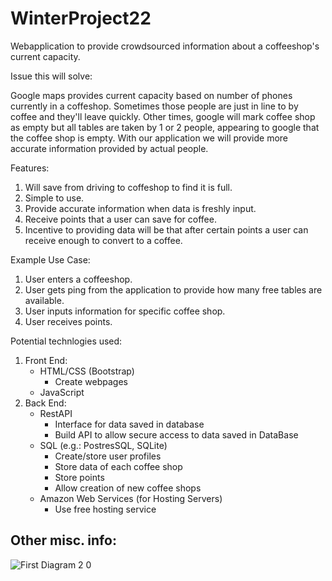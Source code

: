 # WinterProject22

Webapplication to provide crowdsourced information about a coffeeshop's current capacity. 


Issue this will solve: 

Google maps provides current capacity based on number of phones currently in a coffeshop. Sometimes those people are just in line to by coffee and they'll leave quickly. Other times, google will mark coffee shop as empty but all tables are taken by 1 or 2 people, appearing to google that the coffee shop is empty. With our application we will provide more accurate information provided by actual people. 

Features:
1. Will save from driving to coffeshop to find it is full.
2. Simple to use.
3. Provide accurate information when data is freshly input.
4. Receive points that a user can save for coffee.
5. Incentive to providing data will be that after certain points a user can receive enough to convert to a coffee.


Example Use Case:
1. User enters a coffeeshop.
2. User gets ping from the application to provide how many free tables are available.
3. User inputs information for specific coffee shop.
4. User receives points.


Potential technlogies used:
1. Front End:
    - HTML/CSS (Bootstrap)
        - Create webpages
    - JavaScript
2. Back End:
    - RestAPI
        - Interface for data saved in database
        - Build API to allow secure access to data saved in DataBase
    - SQL (e.g.: PostresSQL, SQLite)
        - Create/store user profiles
        - Store data of each coffee shop
        - Store points
        - Allow creation of new coffee shops
    - Amazon Web Services (for Hosting Servers)
        - Use free hosting service

Other misc. info:
- 
![First Diagram 2 0](https://user-images.githubusercontent.com/68760828/208498726-0e1106fb-b746-403c-9685-f4da8df2ca23.jpg)


